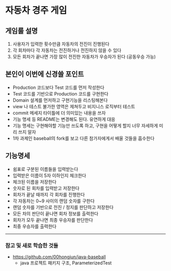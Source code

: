 # 자동차 경주 게임

## 게임룰 설명 
1. 사용자가 입력한 횟수만큼 자동차의 전진이 진행된다
2. 각 회차마다 각 자동차는 전진하거나 전진하지 않을 수 있다
3. 모든 회차가 끝나면 가장 많이 전진한 자동차가 우승자가 된다 (공동우승 가능)

## 본인이 이번에 신경쓸 포인트  
- Production 코드보다 Test 코드를 먼저 작성한다 
- Test 코드를 기반으로 Production 코드를 구현한다
- Domain 설계를 먼저하고 구현기능을 리스팅해본다 
- view 나 테스트 불가한 영역은 제쳐두고 비지니스 로직부터 테스트
- commit 메세지 타이틀에 더 의미있는 내용을 쓰자 
- 기능 명세 등 README는 변경해도 된다. 유연하게 대응
- 기능 명세는 구현해야할 기능만 쓰도록 하고, 구현을 어떻게 할지 너무 자세하게 미리 쓰지 말자 
- 1차 과제인 baseball의 fork를 보고 다른 참가자에게서 배울 것들을 흡수한다

## 기능명세
- 쉼표로 구분된 이름들을 입력받는다
- 입력받은 이름이 5자 이하인지 체크한다
- 체크된 이름을 저장한다
- 숫자로 된 회차를 입력받고 저장한다
- 회차가 끝날 때까지 각 회차를 진행한다
- 각 자동차는 0~9 사이의 랜덤 숫자를 구한다
- 랜덤 숫자를 기반으로 전진 / 정지를 판단하고 저장한다 
- 모든 차의 판단이 끝나면 회차 정보를 출력한다
- 회차가 모두 끝나면 최종 우승자를 판단한다 
- 최중 우승자를 출력한다 

---

### 참고 및 새로 학습한 것들
- https://github.com/00hongjun/java-baseball
    - java 프로젝트 패키지 구조, ParameterizedTest
